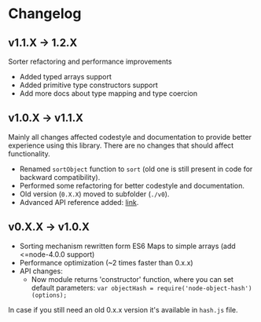 # Changelog

## v1.1.X -> 1.2.X

Sorter refactoring and performance improvements

- Added typed arrays support
- Added primitive type constructors support
- Add more docs about type mapping and type coercion

## v1.0.X -> v1.1.X

Mainly all changes affected codestyle and documentation to provide better
experience using this library. There are no changes that should affect
functionality.

- Renamed `sortObject` function to `sort` (old one is still present in code
for backward compatibility).
- Performed some refactoring for better codestyle and documentation.
- Old version (`0.X.X`) moved to subfolder (`./v0`).
- Advanced API reference added: [link](API.md).

## v0.X.X -> v1.0.X

- Sorting mechanism rewritten form ES6 Maps to simple arrays
 (add <=node-4.0.0 support)
- Performance optimization (~2 times faster than 0.x.x)
- API changes:
  - Now module returns 'constructor' function, where you can set
  default parameters: ```var objectHash = require('node-object-hash')(options);```

In case if you still need an old 0.x.x version it's available in `hash.js`
file.
